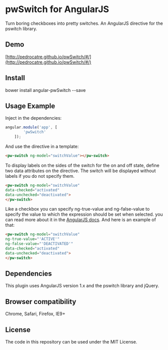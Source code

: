 # pwSwitch for AngularJS
Turn boring checkboxes into pretty switches. An AngularJS directive for the pswitch library.

## Demo

[http://pedrocatre.github.io/pwSwitch/#/](http://pedrocatre.github.io/pwSwitch/#/)

## Install

bower install angular-pwSwitch --save

## Usage Example

Inject in the dependencies:

```javascript
angular.module('app', [
        'pwSwitch'
    ]);
```

And use the directive in a template:

```html
<pw-switch ng-model="switchValue"></pw-switch>
```

To display labels on the sides of the switch for the on and off state, define two data attributes on the directive. The switch will be displayed without labels if you do not specify them.

```html
<pw-switch ng-model="switchValue"
data-checked="activated"
data-unchecked="deactivated">
</pw-switch>
```

Like a checkbox you can specify ng-true-value and ng-false-value to specify the value to which the expression should be set when selected.  you can read more about it in the [AngularJS docs](https://docs.angularjs.org/api/ng/input/input%5Bcheckbox%5D). And here is an example of that:

```html
<pw-switch ng-model="switchValue"
ng-true-value="'ACTIVE'"
ng-false-value="'DEACTIVATED'"
data-checked="activated"
data-unchecked="deactivated">
</pw-switch>
```

## Dependencies

This plugin uses AngularJS version 1.x and the pswitch library and jQuery.

## Browser compatibility

Chrome, Safari, Firefox, IE9+

## License

The code in this repository can be used under the MIT License.
